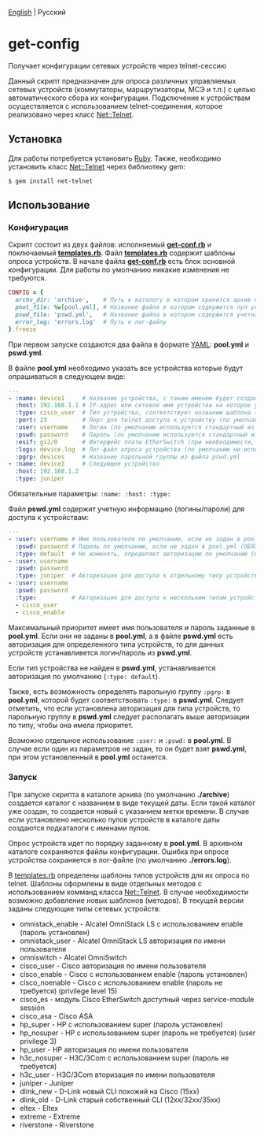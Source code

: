 [English](./README.md) | Русский

# get-config
Получает конфигурации сетевых устройств через telnet-сессию

Данный скрипт предназначен для опроса различных управляемых сетевых устройств (коммутаторы, маршрутизаторы, МСЭ и т.п.) с целью автоматического сбора их конфигурации.
Подключение к устройствам осуществляется с использованием telnet-соединения, которое реализовано через класс [Net::Telnet](https://github.com/ruby/net-telnet).

## Установка
Для работы потребуется установить [Ruby](https://www.ruby-lang.org/ru/documentation/installation/).
Также, необходимо установить класс [Net::Telnet](https://github.com/ruby/net-telnet) через библиотеку gem:
```
$ gem install net-telnet
```

## Использование
### Конфигурация
Скрипт состоит из двух файлов: исполняемый **[get-conf.rb](./get-conf.rb)** и поключаемый **[templates.rb](./templates.rb)**.
Файл **[templates.rb](./templates.rb)** содержит шаблоны опроса устройств.
В начале файла **[get-conf.rb](./get-conf.rb)** есть блок основной конфигурации. Для работы по умолчанию никакие изменения не требуются.
```ruby
CONFIG = {
  archv_dir: 'archive',    # Путь к каталогу в котором хранится архив конфигураций
  pool_file: %w[pool.yml], # Название файла в котором содержится пул устройств, при использовании нескольких файлов указать их через пробел
  pswd_file: 'pswd.yml',   # Название файла в котором содержится учетная информация для доступа к устройствам
  error_log: 'errors.log'  # Путь к лог-файлу
}.freeze
```
При первом запуске создаются два файла в формате [YAML](https://ru.wikipedia.org/wiki/YAML): **pool.yml** и **pswd.yml**.

В файле **pool.yml** необходимо указать все устройства которые будут опрашиваться в следующем виде:
``` yaml
---
- :name: device1     # Название устройства, с таким именем будет создан файл в каталоге архива (ОБЯЗАТЕЛЬНО) 
  :host: 192.168.1.1 # IP-адрес или сетевое имя устройства на которое устанавливается telnet-соединение (ОБЯЗАТЕЛЬНО)
  :type: cisco_user  # Тип устройства, соответствует названию шаблона (метода) из templates.rb  по которому будет проходить опрос конфигурации (ОБЯЗАТЕЛЬНО)
  :port: 23          # Порт для telnet доступа к устройству (по умолчанию 23)
  :user: username    # Логин (по умолчанию используется стандартный из pswd.yml)
  :pswd: password    # Пароль (по умолчанию используется стандартный из pswd.yml)
  :esif: gi2/0       # Интерфейс платы EtherSwitch (при необходимости, по умолчанию gi2/0)
  :logs: device.log  # Лог-файл опроса устройства (по умолчанию не используется)
  :pgrp: devices     # Название парольной группы из файла pswd.yml
- :name: device2     # Следующее устройство
  :host: 192.168.1.2
  :type: juniper
```
Обязательные параметры: ```:name: :host: :type:```

Файл **pswd.yml** содержит учетную информацию (логины/пароли) для доступа к устройствам:
``` yaml
---
- :user: username # Имя пользователя по умолчанию, если не задан в pool.yml (ОБЯЗАТЕЛЬНО) 
  :pswd: password # Пароль по умолчанию, если не задан в pool.yml (ОБЯЗАТЕЛЬНО)
  :type: default  # Не изменять, определяет авторизацию по умолчанию (ОБЯЗАТЕЛЬНО)
- :user: username
  :pswd: password
  :type: juniper  # Авторизация для доступа к отдельному типу устройств или группе :pgrp: из pool.yml
- :user: username
  :pswd: password
  :type:          # Авторизация для доступа к нескольким типам устройств
  - cisco_user
  - cisco_enable
```

Максимальный приоритет имеет имя пользователя и пароль заданные в **pool.yml**. Eсли они не заданы в **pool.yml**, а в файле **pswd.yml** есть авторизация для определенного типа устройств, то для данных устройств устанавливется логин/пароль из **pswd.yml**.

Если тип устройства не найден в **pswd.yml**, устанавливается авторизация по умолчанию (```:type: default```).

Также, есть возможность определять парольную группу ```:pgrp:``` в **pool.yml**, которой будет соответствовать ```:type:``` в **pswd.yml**. Следует отметить, что если установлена авторизация для типа устройств, то парольную группу в **pswd.yml** следует располагать выше авторизации по типу, чтобы она имела приоритет.

Возможно отдельное использование ```:user:``` и ```:pswd:``` в **pool.yml**. В случае если один из параметров не задан, то он будет взят **pswd.yml**, при этом установленный в **pool.yml** останется.

### Запуск
При запуске скрипта в каталоге архива (по умолчанию **./archive**) создается каталог с названием в виде текущей даты. Если такой каталог уже создан, то создается новый с указанием метки времени. В случае если установлено несколько пулов устройств в каталоге даты создаются подкаталоги с именами пулов.

Опрос устройств идет по порядку заданному в **pool.yml**. В архивном каталоге сохраняются файлы конфигурации. Ошибка при опросе устройства сохраняется в лог-файле (по умолчанию **./errors.log**).

В [templates.rb](./templates.rb) определены шаблоны типов устройств для их опроса по telnet. Шаблоны оформлены в виде отдельных методов с использованием комманд класса [Net::Telnet](https://github.com/ruby/net-telnet). В случае необходимости возможно добавление новых шаблонов (методов). В текущей версии заданы следующие типы сетевых устройств:

- omnistack_enable - Alcatel OmniStack LS с использованием enable (пароль установлен)
- omnistack_user - Alcatel OmniStack LS авторизация по имени пользователя
- omniswitch - Alcatel OmniSwitch
- cisco_user - Cisco авторизация по имени пользователя
- cisco_enable - Cisco с использованием enable (пароль установлен)
- cisco_noenable - Cisco с использованием enable (пароль не требуется) (privilege level 15)
- cisco_es - модуль Cisco EtherSwitch доступный через service-module session
- cisco_asa - Cisco ASA
- hp_super - HP с использованием super (пароль установлен)
- hp_nosuper - HP с использованием super (пароль не требуется) (user privilege 3)
- hp_user - HP авторизация по имени пользователя
- h3c_nosuper - H3C/3Com с использованием super (пароль не требуется)
- h3c_user - H3C/3Com вторизация по имени пользователя
- juniper - Juniper
- dlink_new - D-Link новый CLI похожий на Cisco (15xx)
- dlink_old - D-Link старый собственный CLI (12xx/32xx/35xx)
- eltex - Eltex
- extreme - Extreme
- riverstone - Riverstone
